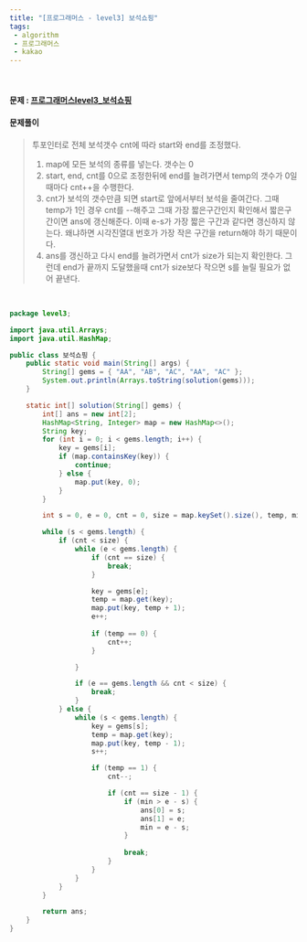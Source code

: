 ```yaml
---
title: "[프로그래머스 - level3] 보석쇼핑"
tags:
 - algorithm
 - 프로그래머스
 - kakao
---
```




<br/>

#### 문제 : <a href="https://programmers.co.kr/learn/courses/30/lessons/67258">프로그래머스level3_보석쇼핑</a>

#### 문제풀이

> 투포인터로 전체 보석갯수 cnt에 따라 start와 end를 조정했다.
>
> 1. map에 모든 보석의 종류를 넣는다. 갯수는 0
> 2. start, end, cnt를 0으로 조정한뒤에 end를 늘려가면서 temp의 갯수가 0일때마다 cnt++을 수행한다.
> 3. cnt가 보석의 갯수만큼 되면 start로 앞에서부터 보석을 줄여간다. 그때 temp가 1인 경우 cnt를 --해주고 그때 가장 짧은구간인지 확인해서 짧은구간이면 ans에 갱신해준다. 이때 e-s가 가장 짧은 구간과 같다면 갱신하지 않는다. 왜냐하면 시각진열대 번호가 가장 작은 구간을 return해야 하기 때문이다.
> 4. ans를 갱신하고 다시 end를 늘려가면서 cnt가 size가 되는지 확인한다. 그런데 end가 끝까지 도달했을때 cnt가 size보다 작으면 s를 늘릴 필요가 없어 끝낸다.

<br/>

```java
package level3;

import java.util.Arrays;
import java.util.HashMap;

public class 보석쇼핑 {
	public static void main(String[] args) {
		String[] gems = { "AA", "AB", "AC", "AA", "AC" };
		System.out.println(Arrays.toString(solution(gems)));
	}

	static int[] solution(String[] gems) {
		int[] ans = new int[2];
		HashMap<String, Integer> map = new HashMap<>();
		String key;
		for (int i = 0; i < gems.length; i++) {
			key = gems[i];
			if (map.containsKey(key)) {
				continue;
			} else {
				map.put(key, 0);
			}
		}

		int s = 0, e = 0, cnt = 0, size = map.keySet().size(), temp, min = Integer.MAX_VALUE;

		while (s < gems.length) {
			if (cnt < size) {
				while (e < gems.length) {
					if (cnt == size) {
						break;
					}

					key = gems[e];
					temp = map.get(key);
					map.put(key, temp + 1);
					e++;
					
					if (temp == 0) {
						cnt++;
					}

				}

				if (e == gems.length && cnt < size) {
					break;
				}
			} else {
				while (s < gems.length) {
					key = gems[s];
					temp = map.get(key);
					map.put(key, temp - 1);
					s++;

					if (temp == 1) {
						cnt--;

						if (cnt == size - 1) {
							if (min > e - s) {
								ans[0] = s;
								ans[1] = e;
								min = e - s;
							}
							
							break;
						}
					}
				}
			}
		}

		return ans;
	}
}
```

